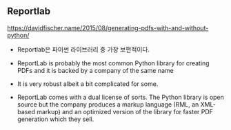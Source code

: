 
## Reportlab

https://davidfischer.name/2015/08/generating-pdfs-with-and-without-python/
- Reportlab은 파이썬 라이브러리 중 가장 보편적이다.

- ReportLab is probably the most common Python library for creating PDFs and it is backed by a company of the same name
- It is very robust albeit a bit complicated for some.
- ReportLab comes with a dual license of sorts. The Python library is open source but the company produces a markup language (RML, an XML-based markup) and an optimized version of the library for faster PDF generation which they sell. 
